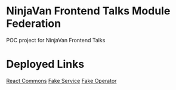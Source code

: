 # NinjaVan Frontend Talks Module Federation
 POC project for NinjaVan Frontend Talks 

# Deployed Links
[React Commons](https://reactcommons.netlify.app/)
[Fake Service](https://fakeexampleservice.netlify.app/)
[Fake Operator](https://fakeoperator.netlify.app/)